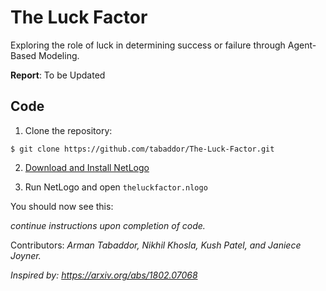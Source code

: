 # The Luck Factor
Exploring the role of luck in determining success or failure through Agent-Based Modeling.

**Report**: To be Updated

## Code
1. Clone the repository:
```
$ git clone https://github.com/tabaddor/The-Luck-Factor.git
```

2. [Download and Install NetLogo](https://ccl.northwestern.edu/netlogo/download.shtml)

3. Run NetLogo and open `theluckfactor.nlogo`

You should now see this:

_continue instructions upon completion of code._



Contributors: _Arman Tabaddor, Nikhil Khosla, Kush Patel, and Janiece Joyner._

_Inspired by: https://arxiv.org/abs/1802.07068_
